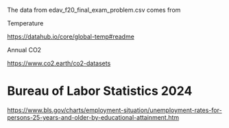 The data from edav_f20_final_exam_problem.csv comes from 

Temperature

https://datahub.io/core/global-temp#readme

Annual CO2

https://www.co2.earth/co2-datasets


# Bureau of Labor Statistics 2024
https://www.bls.gov/charts/employment-situation/unemployment-rates-for-persons-25-years-and-older-by-educational-attainment.htm
